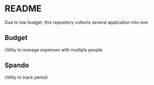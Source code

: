 # README

Due to low budget, this repository collects several application into one.

## Budget

Utility to manage espenses with multiple people.

## Spando

Utility to track period.
